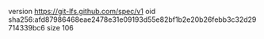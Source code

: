 version https://git-lfs.github.com/spec/v1
oid sha256:afd87986468eae2478e31e09193d55e82bf1b2e20b26febb3c32d29714339bc6
size 106
